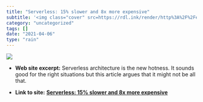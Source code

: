 ```yaml
---
title: "Serverless: 15% slower and 8x more expensive"
subtitle: '<img class="cover" src=https://rdl.ink/render/http%3A%2F%2Feinaregilsson.com%2Fserverless-15-percent...'
category: "uncategorized"
tags: []
date: "2021-04-06"
type: "rain"
---
```

<img class="cover" src=https://rdl.ink/render/http%3A%2F%2Feinaregilsson.com%2Fserverless-15-percent-slower-and-eight-times-more-expensive>



* **Web site excerpt:** Serverless architecture is the new hotness. It sounds good for the right situations but this article argues that it might not be all that.

* **Link to site:** **[Serverless: 15% slower and 8x more expensive](http://einaregilsson.com/serverless-15-percent-slower-and-eight-times-more-expensive)**